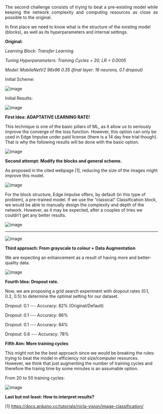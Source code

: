 <p align="justify">
The second challenge consists of trying to beat a pre-existing model while keeping the network complexity and computing resources as close as possible to the original.

In first place we need to know what is the structure of the existing model (blocks), as well as its hyperparameters and internal settings.

**Original:** 

_Learning Block: Transfer Learning_

_Tuning Hyperparameters: Training Cycles = 20, LR = 0.0005_

_Model: MobileNetV2 96x96 0.35 (final layer: 16 neurons, 0.1 dropout)_ 

Initial Scheme:

![image](https://github.com/user-attachments/assets/719c1526-f756-49a7-9478-605f0350d2fb)

Initial Results:

![image](https://github.com/user-attachments/assets/40c332d7-91df-4b4a-9bec-2264c5a3b5a6)

**First Idea: ADAPTATIVE LEARNING RATE!**

This technique is one of the basic pillars of ML, as it allow us to seriously improve the converge of the loss function. However, this option can only be used in Edge Impulse under paid license (there is a 14 day free trial though). That is why the following results will be done with the basic option.

![image](https://github.com/user-attachments/assets/b35a8536-be5f-4d08-bbe6-8193056562f5)

**Second attempt: Modify the blocks and general scheme.** 

As proposed in the cited webpage [1], reducing the size of the images might improve this model.

![image](https://github.com/user-attachments/assets/193d4341-2f91-4489-b3a7-a5d503dec191)

For the block structure, Edge Impulse offers, by default (in this type of problem), a pre-trained model. If we use the “classical” Classification block, we would be able to manually design the complexity and depth of the network. However, as it may be expected, after a couples of tries we couldn’t get any better results.

![image](https://github.com/user-attachments/assets/f69fb871-cca6-4c81-b6b9-7bfbeaf1f886)

-----------------------------------------------------------------------------------------

![image](https://github.com/user-attachments/assets/6b33eb1b-2ca7-4b43-ad16-fa7eb3bad862)

**Third approach: From grayscale to colour + Data Augmentation**

We are expecting an enhancement as a result of having more and better-quality data.

![image](https://github.com/user-attachments/assets/834e8f54-c96d-4e1e-80e8-5186e5145ffd)

**Fourth Idea: Dropout rate.**

Now, we are proposing a grid search experiment with dropout rates (0.1, 0.2, 0.5) to determine the optimal setting for our dataset.

Dropout: 0.1 --- Accuracy: 82% (Original/Default)

Dropout: 0.1 --- Accuracy: 86%

Dropout: 0.1 --- Accuracy: 84%

Dropout: 0.6 --- Accuracy: 78%

**Fifth Aim: More training cycles** 

This might not be the best approach since we would be breaking the rules: trying to beat the model in efficiency not size/computer resources. However, we think that just augmenting the number of training cycles and therefore the trainig time by some minutes is an assumable option.

From 20 to 50 training cycles:

![image](https://github.com/user-attachments/assets/aea1084d-2cf5-4703-a56a-fe195b3b5b81)

 </p>

**Last but not least: How to interpret results?**

 [1] https://docs.arduino.cc/tutorials/nicla-vision/image-classification/

